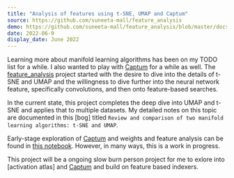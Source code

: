 ```yaml
---
title: "Analysis of features using t-SNE, UMAP and Captum"
source: https://github.com/suneeta-mall/feature_analysis
demo: https://github.com/suneeta-mall/feature_analysis/blob/master/docs/MNIST_TSNE_vs_UMAP.ipynb
date: 2022-06-9
display_date: June 2022
---
```


Learning more about manifold learning algorithms has been on my TODO list for a while. I also wanted to play with [Captum] for a while as well. The [feature_analysis] project started with the desire to dive into the details of t-SNE and UMAP and the willingness to dive further into the neural network feature, specifically convolutions, and then onto feature-based searches. 

In the current state, this project completes the deep dive into UMAP and t-SNE and applies that to multiple datasets. My detailed notes on this topic are documented in this [bog] titled `Review and comparison of two manifold learning algorithms: t-SNE and UMAP`. 


Early-stage exploration of [Captum] and weights and feature analysis can be found in [this notebook](https://github.com/suneeta-mall/feature_analysis/blob/master/docs/MNIST.ipynb). However, in many ways, this is a work in progress. 

This project will be a ongoing slow burn person project for me to exlore into [activation atlas] and [Captum] and build on feature based indexers. 
 


[feature_analysis]: https://github.com/suneeta-mall/feature_analysis
[Captum]: https://github.com/pytorch/captum
[blog]: https://suneeta-mall.github.io/2022/06/09/feature_analysis_tsne_vs_umap.html